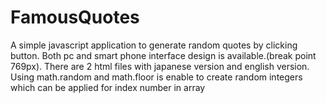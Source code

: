 # FamousQuotes
A simple javascript application to generate random quotes by clicking button.
Both pc and smart phone interface design is available.(break point 769px).
There are 2 html files with japanese version and english version.
Using math.random and math.floor is enable to create random integers which can be applied for index number in array
